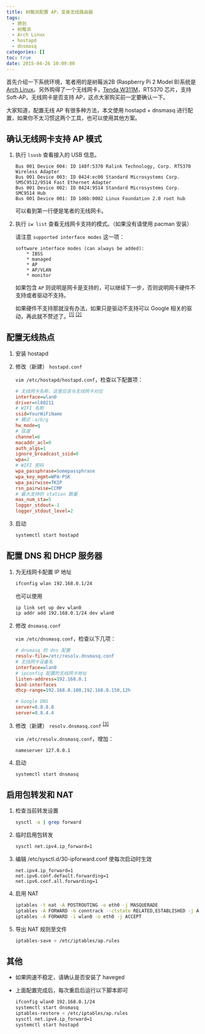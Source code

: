 ```yaml
---
title: 树莓派配置 AP，变身无线路由器
tags:
  - 原创
  - 树莓派
  - Arch Linux
  - hostapd
  - dnsmasq
categories: []
toc: true
date: 2015-04-26 10:09:00
---
```


首先介绍一下系统环境，笔者用的是树莓派2B (Raspberry Pi 2 Model B)系统是 [Arch Linux](https://www.archlinux.org/)。另外购得了一个无线网卡，[Tenda W311M](http://www.tenda.com.cn/product/W311M.html)，RT5370 芯片，支持 Soft-AP。无线网卡是否支持 AP，这点大家购买前一定要确认一下。

大家知道，配置无线 AP 有很多种方法，本文使用 hostapd + dnsmasq 进行配置，如果你不太习惯这两个工具，也可以使用其他方案。

<!-- more -->

## 确认无线网卡支持 AP 模式

1. 执行 `lsusb` 查看接入的 USB 信息。

    ```
    Bus 001 Device 004: ID 148f:5370 Ralink Technology, Corp. RT5370 Wireless Adapter
    Bus 001 Device 003: ID 0424:ec00 Standard Microsystems Corp. SMSC9512/9514 Fast Ethernet Adapter
    Bus 001 Device 002: ID 0424:9514 Standard Microsystems Corp. SMC9514 Hub
    Bus 001 Device 001: ID 1d6b:0002 Linux Foundation 2.0 root hub
    ```

    可以看到第一行便是笔者的无线网卡。

2. 执行 `iw list` 查看无线网卡支持的模式。（如果没有请使用 pacman 安装）

    请注意 `supported interface modes` 这一项：

    ```
    software interface modes (can always be added):
        * IBSS
        * managed
        * AP
        * AP/VLAN
        * monitor
    ```

    如果包含 `AP` 则说明是网卡是支持的，可以继续下一步，否则说明网卡硬件不支持或者驱动不支持。

    如果硬件不支持那就没有办法，如果只是驱动不支持可以 Google 相关的驱动，再此就不赘述了。<sup>[\[1\]][1]</sup> <sup>[\[2\]][2]</sup>

## 配置无线热点

1. 安装 hostapd

2. 修改（新建） `hostapd.conf`

    `vim /etc/hostapd/hostapd.conf`，检查以下配置项：

    ``` ini
    # 无线网卡名称，这里应该与无线网卡对应
    interface=wlan0
    driver=nl80211
    # WIFI 名称
    ssid=YourWiFiName
    # 模式：a/b/g
    hw_mode=g
    # 信道
    channel=6
    macaddr_acl=0
    auth_algs=1
    ignore_broadcast_ssid=0
    wpa=2
    # WIFI 密码
    wpa_passphrase=Somepassphrase
    wpa_key_mgmt=WPA-PSK
    wpa_pairwise=TKIP
    rsn_pairwise=CCMP
    # 最大支持的 station 数量
    max_num_sta=5
    logger_stdout=-1
    logger_stdout_level=2
    ```

3. 启动
    
    ``` sh
    systemctl start hostapd
    ```

## 配置 DNS 和 DHCP 服务器

1. 为无线网卡配置 IP 地址

    ``` sh
    ifconfig wlan 192.168.0.1/24
    ```

    也可以使用

    ``` sh
    ip link set up dev wlan0
    ip addr add 192.168.0.1/24 dev wlan0
    ```

2. 修改 `dnsmasq.conf`

    `vim /etc/dnsmasq.conf`，检查以下几项：

    ``` ini
    # dnsmasq 的 dns 配置
    resolv-file=/etc/resolv.dnsmasq.conf
    # 无线网卡设备名
    interface=wlan0
    # ipconfig 配置的无线网卡地址
    listen-address=192.168.0.1
    bind-interfaces
    dhcp-range=192.168.0.100,192.168.0.150,12h

    # Google DNS
    server=8.8.8.8
    server=8.8.4.4
    ```

<!--
#. 修改 resolvconf.conf

    `vim /etc/resolvconf.conf`，取消 `name_servers=127.0.0.1` 的注释。

    执行 `resolvconf -u` 更新 /etc/resolv.conf
-->

3. 修改（新建） `resolv.dnsmasq.conf` <sup>[\[3\]][3]</sup>

    `vim /etc/resolv.dnsmasq.conf`，增加：

    ```
    nameserver 127.0.0.1
    ```

4. 启动

    ``` sh
    systemctl start dnsmasq
    ```

## 启用包转发和 NAT

1. 检查当前转发设置

    ``` sh
    sysctl -a | grep forward
    ```

2. 临时启用包转发

    ``` sh
    sysctl net.ipv4.ip_forward=1
    ```

3. 编辑 /etc/sysctl.d/30-ipforward.conf 使每次启动时生效

    ```
    net.ipv4.ip_forward=1
    net.ipv6.conf.default.forwarding=1
    net.ipv6.conf.all.forwarding=1
    ```

4. 启用 NAT

    ``` sh
    iptables -t nat -A POSTROUTING -o eth0 -j MASQUERADE
    iptables -A FORWARD -m conntrack --ctstate RELATED,ESTABLISHED -j ACCEPT
    iptables -A FORWARD -i wlan0 -o eth0 -j ACCEPT
    ```

5. 导出 NAT 规则至文件

    ``` sh
    iptables-save > /etc/iptables/ap.rules
    ```

## 其他

* 如果网速不稳定，请确认是否安装了 haveged

* 上面配置完成后，每次重启后运行以下脚本即可

    ``` sh
    ifconfig wlan0 192.168.0.1/24
    systemctl start dnsmasq
    iptables-restore < /etc/iptables/ap.rules
    sysctl net.ipv4.ip_forward=1
    systemctl start hostapd
    ```

[1]: http://www.361way.com/hostapd-soft-ap/2933.html
[2]: https://wiki.archlinux.org/index.php/Software_access_point
[3]: https://wiki.archlinux.org/index.php/Resolv.conf